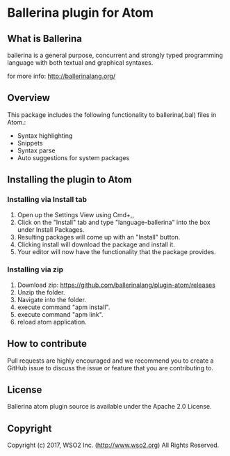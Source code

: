 # Ballerina plugin for Atom

## What is Ballerina

ballerina is a general purpose, concurrent and strongly typed
programming language with both textual and graphical syntaxes.

for more info: http://ballerinalang.org/

## Overview

This package includes the following functionality to ballerina(.bal) files in Atom.:
- Syntax highlighting
- Snippets
- Syntax parse
- Auto suggestions for system packages

## Installing the plugin to Atom

### Installing via Install tab
1. Open up the Settings View using Cmd+,,
2. Click on the "Install" tab and type "language-ballerina" into the box under Install Packages.
3. Resulting packages will come up with an "Install" button.
4. Clicking install will download the package and install it.
5. Your editor will now have the functionality that the package provides.

### Installing via zip

1. Download zip: https://github.com/ballerinalang/plugin-atom/releases
2. Unzip the folder.
3. Navigate into the folder.
4. execute command "apm install".
5. execute command "apm link".
6. reload atom application.

## How to contribute

Pull requests are highly encouraged and we recommend you to create a GitHub issue
to discuss the issue or feature that you are contributing to.

## License

Ballerina atom plugin source is available under the Apache 2.0 License.

## Copyright

Copyright (c) 2017, WSO2 Inc. (http://www.wso2.org) All Rights Reserved.
